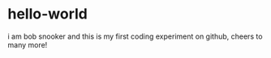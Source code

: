 # hello-world
i am bob snooker and this is my first coding experiment on github, cheers to many more!

